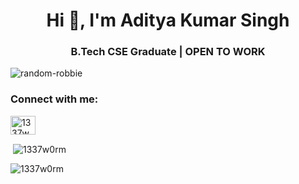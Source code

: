 <h1 align="center">Hi 👋, I'm Aditya Kumar Singh</h1>
<h3 align="center">B.Tech CSE Graduate | OPEN TO WORK</h3>

<p align="left"> <img src="https://komarev.com/ghpvc/?username=1337w0rm&label=Profile%20views&color=0e75b6&style=flat" alt="random-robbie" /> </p>


<h3 align="left">Connect with me:</h3>
<p align="left">
<a href="https://linkedin.com/in/0xaditya" target="blank"><img align="center" src="https://raw.githubusercontent.com/rahuldkjain/github-profile-readme-generator/master/src/images/icons/Social/linked-in-alt.svg" alt="1337w0rm" height="30" width="40" /></a>
</p>

<p>&nbsp;<img align="center" src="https://github-readme-stats.vercel.app/api?username=1337w0rm&show_icons=true&locale=en" alt="1337w0rm" /></p>

<p><img align="center" src="https://github-readme-streak-stats.herokuapp.com/?user=1337w0rm&" alt="1337w0rm" /></p>
